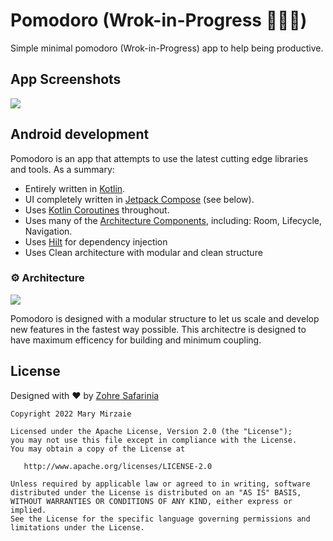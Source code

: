 # Pomodoro (Wrok-in-Progress 👩‍💻🔧️)
Simple minimal pomodoro (Wrok-in-Progress) app to help being productive.

## App Screenshots

<img src="https://raw.githubusercontent.com/marymirzaie/Pomodoro/main/asset/screenshot_pomodoro.png"/></br>

## Android development 

Pomodoro is an app that attempts to use the latest cutting edge libraries and tools. As a summary:

 * Entirely written in [Kotlin](https://kotlinlang.org/).
 * UI completely written in [Jetpack Compose](https://developer.android.com/jetpack/compose) (see below).
 * Uses [Kotlin Coroutines](https://kotlinlang.org/docs/reference/coroutines/coroutines-guide.html) throughout.
 * Uses many of the [Architecture Components](https://developer.android.com/topic/libraries/architecture/), including: Room, Lifecycle, Navigation.
 * Uses [Hilt](https://dagger.dev/hilt/) for dependency injection
 * Uses Clean architecture with modular and clean structure

### ⚙️ Architecture

<img src="https://raw.githubusercontent.com/marymirzaie/Pomodoro/main/asset/diagram_pomodoro.jpg"/></br>

Pomodoro is designed with a modular structure to let us scale and develop new features in the fastest way possible. This architectre is designed to have
maximum efficency for building and minimum coupling.

## License

Designed with ❤️ by [Zohre Safarinia](zohrehsafarinia@gmail.com)

```
Copyright 2022 Mary Mirzaie

Licensed under the Apache License, Version 2.0 (the "License");
you may not use this file except in compliance with the License.
You may obtain a copy of the License at

   http://www.apache.org/licenses/LICENSE-2.0

Unless required by applicable law or agreed to in writing, software
distributed under the License is distributed on an "AS IS" BASIS,
WITHOUT WARRANTIES OR CONDITIONS OF ANY KIND, either express or implied.
See the License for the specific language governing permissions and
limitations under the License.
```
